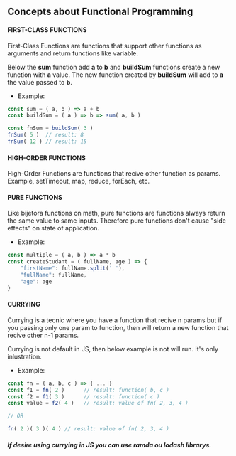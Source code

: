 ## Concepts about Functional Programming


#### FIRST-CLASS FUNCTIONS
First-Class Functions are functions that support other functions
as arguments and return functions like variable.

Below the __sum__ function add __a__ to __b__ and __buildSum__ functions
create a new function with __a__ value. The new function created by __buildSum__
will add to __a__ the value passed to __b__.

- Example:
```javascript
const sum = ( a, b ) => a + b
const buildSum = ( a ) => b => sum( a, b )

const fnSum = buildSum( 3 )
fnSum( 5 )  // result: 8
fnSum( 12 ) // result: 15
```


#### HIGH-ORDER FUNCTIONS
High-Order Functions are functions that recive other function as
params. Example, setTimeout, map, reduce, forEach, etc.



#### PURE FUNCTIONS
Like bijetora functions on math, pure functions are functions
always return the same value to same inputs. Therefore pure functions don't
cause "side effects" on state of application.


- Example:
```javascript
const multiple = ( a, b ) => a * b
const createStudant = ( fullName, age ) => {
    "firstName": fullName.split(' '),
    "fullName": fullName,
    "age": age
}
```


#### CURRYING
Currying is a tecnic where you have a function that recive n
params but if you passing only one param to function, then will return a new
function that recive other n-1 params.

Currying is not default in JS, then below example is not will
run. It's only inlustration.

- Example:
```javascript
const fn = ( a, b, c ) => { ... }
const f1 = fn( 2 )      // result: function( b, c )
const f2 = f1( 3 )      // result: function( c )
const value = f2( 4 )   // result: value of fn( 2, 3, 4 )

// OR

fn( 2 )( 3 )( 4 ) // result: value of fn( 2, 3, 4 )
```

##### If desire using currying in JS you can use ramda ou lodash librarys.
